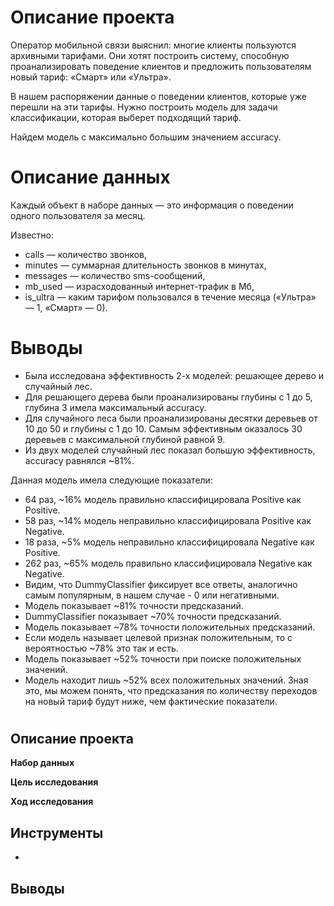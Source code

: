 # Описание проекта
Оператор мобильной связи выяснил: многие клиенты пользуются архивными тарифами. Они хотят построить систему, способную проанализировать поведение клиентов и предложить пользователям новый тариф: «Смарт» или «Ультра».

В нашем распоряжении данные о поведении клиентов, которые уже перешли на эти тарифы. Нужно построить модель для задачи классификации, которая выберет подходящий тариф.

Найдем модель с максимально большим значением accuracy.

# Описание данных

Каждый объект в наборе данных — это информация о поведении одного пользователя за месяц. 

Известно:
- сalls — количество звонков,
- minutes — суммарная длительность звонков в минутах,
- messages — количество sms-сообщений,
- mb_used — израсходованный интернет-трафик в Мб,
-  is_ultra — каким тарифом пользовался в течение месяца («Ультра» — 1, «Смарт» — 0).

# Выводы
- Была исследована эффективность 2-х моделей: решающее дерево и случайный лес.
- Для решающего дерева были проанализированы глубины с 1 до 5, глубина 3 имела максимальный accuracy.
- Для случайного леса были проанализированы десятки деревьев от 10 до 50 и глубины с 1 до 10. Самым эффективным оказалось 30 деревьев с максимальной глубиной равной 9.
- Из двух моделей случайный лес показал большую эффективность, accuracy равнялся ~81%.

Данная модель имела следующие показатели:
- 64 раз, ~16% модель правильно классифицировала Positive как Positive.
- 58 раз, ~14% модель неправильно классифицировала Positive как Negative.
- 18 раза, ~5% модель неправильно классифицировала Negative как Positive.
- 262 раз, ~65% модель правильно классифицировала Negative как Negative.
- Видим, что DummyClassifier фиксирует все ответы, аналогично самым популярным, в нашем случае - 0 или негативными.
- Модель показывает ~81% точности предсказаний.
- DummyClassifier показывает ~70% точности предсказаний.
- Модель показывает ~78% точности положительных предсказаний.
- Если модель называет целевой признак положительным, то с вероятностью ~78% это так и есть.
- Модель показывает ~52% точности при поиске положительных значений.
- Модель находит лишь ~52% всех положительных значений. Зная это, мы можем понять, что предсказания по количеству переходов на новый тариф будут ниже, чем фактические показатели.

# 

## Описание проекта

**Набор данных**


**Цель исследования**

**Ход исследования**


## Инструменты
- 

## Выводы

